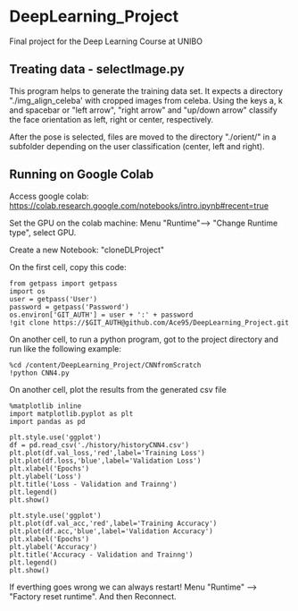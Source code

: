 # DeepLearning_Project
Final project for the Deep Learning Course at UNIBO

## Treating data - selectImage.py
This program helps to generate the training data set.
It expects a directory "./img_align_celeba' with cropped images from celeba.
Using the keys a, k and spacebar or "left arrow", "right arrow" and "up/down arrow" classify the face orientation as left, right or center, respectively. 

After the pose is selected, files are moved to the directory "./orient/" in a subfolder depending on the user classification (center, left and right).

## Running on Google Colab
Access google colab: https://colab.research.google.com/notebooks/intro.ipynb#recent=true

Set the GPU on the colab machine: Menu "Runtime"--> "Change Runtime type", select GPU.

Create a new Notebook: "cloneDLProject"

On the first cell, copy this code:
```
from getpass import getpass
import os
user = getpass('User')
password = getpass('Password')
os.environ['GIT_AUTH'] = user + ':' + password
!git clone https://$GIT_AUTH@github.com/Ace95/DeepLearning_Project.git
```

On another cell, to run a python program, got to the project directory and run like the following example:
```
%cd /content/DeepLearning_Project/CNNfromScratch
!python CNN4.py
```
On another cell, plot the results from the generated csv file
```
%matplotlib inline
import matplotlib.pyplot as plt
import pandas as pd

plt.style.use('ggplot')
df = pd.read_csv('./history/historyCNN4.csv')
plt.plot(df.val_loss,'red',label='Training Loss')
plt.plot(df.loss,'blue',label='Validation Loss')
plt.xlabel('Epochs')
plt.ylabel('Loss')
plt.title('Loss - Validation and Trainng')
plt.legend()
plt.show()

plt.style.use('ggplot')
plt.plot(df.val_acc,'red',label='Training Accuracy')
plt.plot(df.acc,'blue',label='Validation Accuracy')
plt.xlabel('Epochs')
plt.ylabel('Accuracy')
plt.title('Accuracy - Validation and Trainng')
plt.legend()
plt.show()
```
If everthing goes wrong we can always restart! Menu "Runtime" --> "Factory reset runtime". And then Reconnect.
